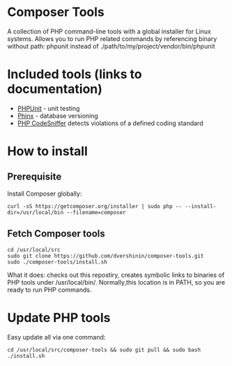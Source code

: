 # Composer Tools

A collection of PHP command-line tools with a global installer for Linux systems.
Allows you to run PHP related commands by referencing binary without path:
phpunit instead of ./path/to/my/project/vendor/bin/phpunit

# Included tools (links to documentation)

* [PHPUnit](https://phpunit.de/manual/current/en/writing-tests-for-phpunit.html) - unit testing
* [Phinx](http://docs.phinx.org/) - database versioning
* [PHP CodeSniffer](https://github.com/squizlabs/PHP_CodeSniffer/wiki) detects violations of a defined coding standard



# How to install

## Prerequisite

Install Composer globally:

```
curl -sS https://getcomposer.org/installer | sudo php -- --install-dir=/usr/local/bin --filename=composer
```

## Fetch Composer tools

```
cd /usr/local/src
sudo git clone https://github.com/dvershinin/composer-tools.git
sudo ./composer-tools/install.sh
```

What it does: checks out this repostiry, creates symbolic links to binaries of PHP tools under /usr/local/bin/.
Normally,this location is in PATH, so you are ready to run PHP commands.

# Update PHP tools

Easy update all via one command:

```
cd /usr/local/src/composer-tools && sudo git pull && sudo bash ./install.sh
```